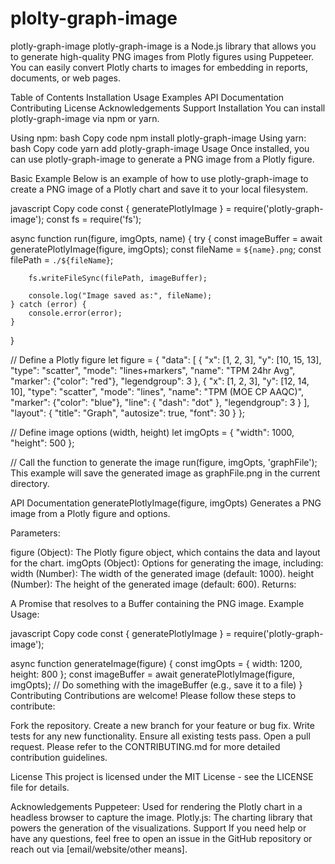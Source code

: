 # plolty-graph-image
plotly-graph-image
plotly-graph-image is a Node.js library that allows you to generate high-quality PNG images from Plotly figures using Puppeteer. You can easily convert Plotly charts to images for embedding in reports, documents, or web pages.

Table of Contents
Installation
Usage
Examples
API Documentation
Contributing
License
Acknowledgements
Support
Installation
You can install plotly-graph-image via npm or yarn.

Using npm:
bash
Copy code
npm install plotly-graph-image
Using yarn:
bash
Copy code
yarn add plotly-graph-image
Usage
Once installed, you can use plotly-graph-image to generate a PNG image from a Plotly figure.

Basic Example
Below is an example of how to use plotly-graph-image to create a PNG image of a Plotly chart and save it to your local filesystem.

javascript
Copy code
const { generatePlotlyImage } = require('plotly-graph-image');
const fs = require('fs');

async function run(figure, imgOpts, name) {
    try {
        const imageBuffer = await generatePlotlyImage(figure, imgOpts);
        const fileName = `${name}.png`;
        const filePath = `./${fileName}`;

        fs.writeFileSync(filePath, imageBuffer);

        console.log("Image saved as:", fileName);
    } catch (error) {
        console.error(error);
    }
}

// Define a Plotly figure
let figure = {
    "data": [
        {
            "x": [1, 2, 3],
            "y": [10, 15, 13],
            "type": "scatter",
            "mode": "lines+markers",
            "name": "TPM 24hr Avg",
            "marker": {"color": "red"},
            "legendgroup": 3
        },
        {
            "x": [1, 2, 3],
            "y": [12, 14, 10],
            "type": "scatter",
            "mode": "lines",
            "name": "TPM (MOE CP AAQC)",
            "marker": {"color": "blue"},
            "line": { "dash": "dot" },
            "legendgroup": 3
        }
    ],
    "layout": {
        "title": "Graph",
        "autosize": true,
        "font": 30
    }
};

// Define image options (width, height)
let imgOpts = {
    "width": 1000,
    "height": 500
};

// Call the function to generate the image
run(figure, imgOpts, 'graphFile');
This example will save the generated image as graphFile.png in the current directory.

API Documentation
generatePlotlyImage(figure, imgOpts)
Generates a PNG image from a Plotly figure and options.

Parameters:

figure (Object): The Plotly figure object, which contains the data and layout for the chart.
imgOpts (Object): Options for generating the image, including:
width (Number): The width of the generated image (default: 1000).
height (Number): The height of the generated image (default: 600).
Returns:

A Promise that resolves to a Buffer containing the PNG image.
Example Usage:

javascript
Copy code
const { generatePlotlyImage } = require('plotly-graph-image');

async function generateImage(figure) {
    const imgOpts = { width: 1200, height: 800 };
    const imageBuffer = await generatePlotlyImage(figure, imgOpts);
    // Do something with the imageBuffer (e.g., save it to a file)
}
Contributing
Contributions are welcome! Please follow these steps to contribute:

Fork the repository.
Create a new branch for your feature or bug fix.
Write tests for any new functionality.
Ensure all existing tests pass.
Open a pull request.
Please refer to the CONTRIBUTING.md for more detailed contribution guidelines.

License
This project is licensed under the MIT License - see the LICENSE file for details.

Acknowledgements
Puppeteer: Used for rendering the Plotly chart in a headless browser to capture the image.
Plotly.js: The charting library that powers the generation of the visualizations.
Support
If you need help or have any questions, feel free to open an issue in the GitHub repository or reach out via [email/website/other means].
